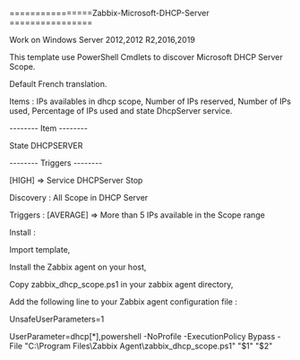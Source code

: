 ================Zabbix-Microsoft-DHCP-Server ================

Work on Windows Server 2012,2012 R2,2016,2019

This template use PowerShell Cmdlets to discover Microsoft DHCP Server Scope.

Default French translation.

Items : IPs availables in dhcp scope, Number of IPs reserved, Number of IPs used, Percentage of IPs used and state DhcpServer service.

 -------- Item --------
 
State DHCPSERVER

-------- Triggers --------

[HIGH] => Service DHCPServer Stop


Discovery : All Scope in DHCP Server

Triggers : [AVERAGE] => More than 5 IPs available in the Scope range

Install :

Import template,

Install the Zabbix agent on your host,

Copy zabbix_dhcp_scope.ps1 in your zabbix agent directory,

Add the following line to your Zabbix agent configuration file :

UnsafeUserParameters=1

UserParameter=dhcp[*],powershell -NoProfile -ExecutionPolicy Bypass -File "C:\Program Files\Zabbix Agent\zabbix_dhcp_scope.ps1" "$1" "$2"
